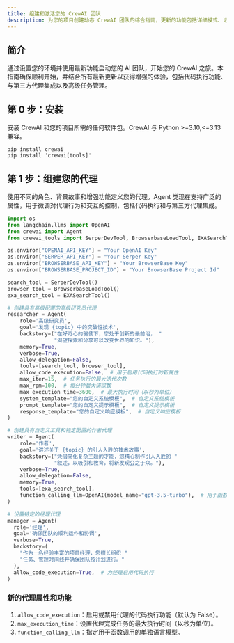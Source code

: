 ```yaml
---
title: 组建和激活您的 CrewAI 团队
description: 为您的项目创建动态 CrewAI 团队的综合指南，更新的功能包括详细模式、记忆能力、异步执行、输出定制、语言模型配置、代码执行、与第三方代理集成以及改进的任务管理。
---
```


## 简介
通过设置您的环境并使用最新功能启动您的 AI 团队，开始您的 CrewAI 之旅。本指南确保顺利开始，并结合所有最新更新以获得增强的体验，包括代码执行功能、与第三方代理集成以及高级任务管理。

## 第 0 步：安装
安装 CrewAI 和您的项目所需的任何软件包。CrewAI 与 Python >=3.10,<=3.13 兼容。

```shell
pip install crewai
pip install 'crewai[tools]'
```

## 第 1 步：组建您的代理
使用不同的角色、背景故事和增强功能定义您的代理。Agent 类现在支持广泛的属性，用于微调对代理行为和交互的控制，包括代码执行和与第三方代理集成。

```python
import os
from langchain.llms import OpenAI
from crewai import Agent
from crewai_tools import SerperDevTool, BrowserbaseLoadTool, EXASearchTool

os.environ["OPENAI_API_KEY"] = "Your OpenAI Key"
os.environ["SERPER_API_KEY"] = "Your Serper Key"
os.environ["BROWSERBASE_API_KEY"] = "Your BrowserBase Key"
os.environ["BROWSERBASE_PROJECT_ID"] = "Your BrowserBase Project Id"

search_tool = SerperDevTool()
browser_tool = BrowserbaseLoadTool()
exa_search_tool = EXASearchTool()

# 创建具有高级配置的高级研究员代理
researcher = Agent(
    role='高级研究员',
    goal='发现 {topic} 中的突破性技术',
    backstory=("在好奇心的驱使下，您处于创新的最前沿， "
               "渴望探索和分享可以改变世界的知识。"),
    memory=True,
    verbose=True,
    allow_delegation=False,
    tools=[search_tool, browser_tool],
    allow_code_execution=False,  # 用于启用代码执行的新属性
    max_iter=15,  # 任务执行的最大迭代次数
    max_rpm=100,  # 每分钟最大请求数
    max_execution_time=3600,  # 最大执行时间（以秒为单位）
    system_template="您的自定义系统模板",  # 自定义系统模板
    prompt_template="您的自定义提示模板",  # 自定义提示模板
    response_template="您的自定义响应模板",  # 自定义响应模板
)

# 创建具有自定义工具和特定配置的作者代理
writer = Agent(
    role='作者',
    goal='讲述关于 {topic} 的引人入胜的技术故事',
    backstory=("凭借简化复杂主题的才能，您精心制作引人入胜的 "
               "叙述，以吸引和教育，将新发现公之于众。"),
    verbose=True,
    allow_delegation=False,
    memory=True,
    tools=[exa_search_tool],
    function_calling_llm=OpenAI(model_name="gpt-3.5-turbo"),  # 用于函数调用的单独 LLM
)

# 设置特定的经理代理
manager = Agent(
  role='经理',
  goal='确保团队的顺利运作和协调',
  verbose=True,
  backstory=(
    "作为一名经验丰富的项目经理，您擅长组织 "
    "任务、管理时间线并确保团队按计划进行。"
  ),
  allow_code_execution=True,  # 为经理启用代码执行
)
```

### 新的代理属性和功能

1. `allow_code_execution`：启用或禁用代理的代码执行功能（默认为 False）。
2. `max_execution_time`：设置代理完成任务的最大执行时间（以秒为单位）。
3. `function_calling_llm`：指定用于函数调用的单独语言模型。
